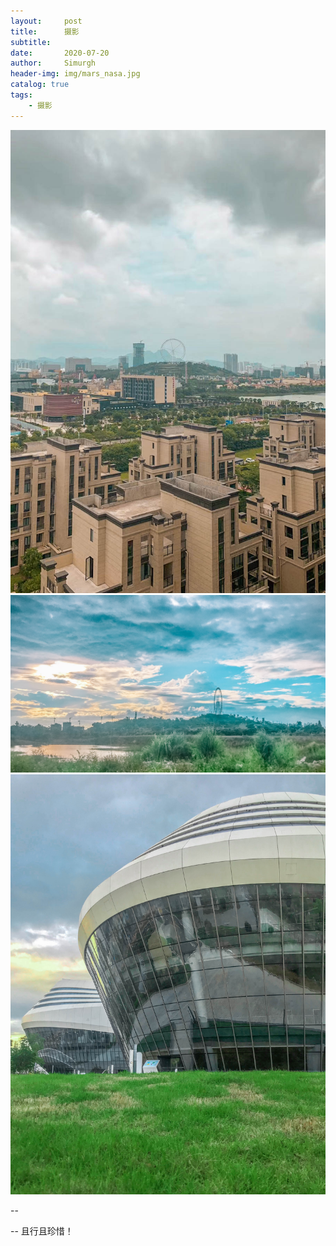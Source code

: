 ```yaml
---
layout:     post
title:      摄影
subtitle:   
date:       2020-07-20
author:     Simurgh
header-img: img/mars_nasa.jpg
catalog: true
tags:
    - 摄影
---
```


![](/img/my/longguang01.jpg)
![](/img/my/摩天轮.jpg)
![](/img/my/科技馆.jpg)





--




--
且行且珍惜！




